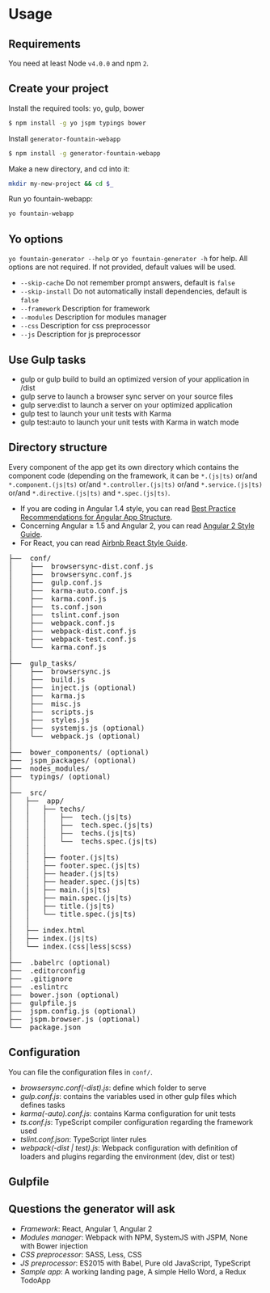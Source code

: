 Usage
=====

## Requirements

You need at least Node `v4.0.0` and npm `2`.

## Create your project
Install the required tools: yo, gulp, bower

```sh
$ npm install -g yo jspm typings bower
```

Install `generator-fountain-webapp`

```sh
$ npm install -g generator-fountain-webapp
```
Make a new directory, and cd into it:

```sh
mkdir my-new-project && cd $_
``` 

Run yo fountain-webapp:

```sh
yo fountain-webapp
```

## Yo options
`yo fountain-generator --help` or `yo fountain-generator -h` for help. All options are not required. If not provided, default values will be used.

* `--skip-cache` Do not remember prompt answers, default is `false`
* `--skip-install` Do not automatically install dependencies, default is `false`
* `--framework` Description for framework
* `--modules` Description for modules manager
* `--css` Description for css preprocessor
* `--js` Description for js preprocessor

## Use Gulp tasks

- gulp or gulp build to build an optimized version of your application in /dist
- gulp serve to launch a browser sync server on your source files
- gulp serve:dist to launch a server on your optimized application
- gulp test to launch your unit tests with Karma
- gulp test:auto to launch your unit tests with Karma in watch mode

## Directory structure

Every component of the app get its own directory which contains the component code (depending on the framework, it can be `*.(js|ts)` or/and `*.component.(js|ts)` or/and `*.controller.(js|ts)` or/and `*.service.(js|ts)` or/and `*.directive.(js|ts)` and `*.spec.(js|ts)`.

- If you are coding in Angular 1.4 style, you can read 
[Best Practice Recommendations for Angular App Structure](https://docs.google.com/document/d/1XXMvReO8-Awi1EZXAXS4PzDzdNvV6pGcuaF4Q9821Es/pub). 
- Concerning Angular ≥ 1.5 and Angular 2, you can read [Angular 2 Style Guide](https://mgechev.github.io/angular2-style-guide/). 
- For React, you can read [Airbnb React Style Guide](https://github.com/airbnb/javascript/tree/master/react).

<pre>
├──  conf/
│    ├──  browsersync-dist.conf.js
│    ├──  browsersync.conf.js
│    ├──  gulp.conf.js
│    ├──  karma-auto.conf.js
│    ├──  karma.conf.js
│    ├──  ts.conf.json
│    ├──  tslint.conf.json
│    ├──  webpack.conf.js
│    ├──  webpack-dist.conf.js
│    ├──  webpack-test.conf.js
│    └──  karma.conf.js
│
├──  gulp_tasks/
│    ├──  browsersync.js
│    ├──  build.js
│    ├──  inject.js (optional)
│    ├──  karma.js
│    ├──  misc.js
│    ├──  scripts.js
│    ├──  styles.js
│    ├──  systemjs.js (optional)
│    └──  webpack.js (optional)
│
├──  bower_components/ (optional)
├──  jspm_packages/ (optional)
├──  nodes_modules/
├──  typings/ (optional)
│
├──  src/
│   ├──  app/
│   │   ├── techs/
│   │   │   ├──  tech.(js|ts)
│   │   │   ├──  tech.spec.(js|ts)
│   │   │   ├──  techs.(js|ts)
│   │   │   └──  techs.spec.(js|ts)
│   │   │
│   │   ├── footer.(js|ts)
│   │   ├── footer.spec.(js|ts)
│   │   ├── header.(js|ts)
│   │   ├── header.spec.(js|ts)
│   │   ├── main.(js|ts)
│   │   ├── main.spec.(js|ts)
│   │   ├── title.(js|ts)
│   │   └── title.spec.(js|ts)
│   │
│   ├── index.html
│   ├── index.(js|ts)
│   └── index.(css|less|scss)
│
├──  .babelrc (optional)
├──  .editorconfig
├──  .gitignore
├──  .eslintrc
├──  bower.json (optional)
├──  gulpfile.js
├──  jspm.config.js (optional)
├──  jspm.browser.js (optional)
└──  package.json
</pre>

## Configuration

You can file the configuration files in `conf/`.

* *browsersync.conf(-dist).js*: define which folder to serve
* *gulp.conf.js*: contains the variables used in other gulp files which defines tasks
* *karma(-auto).conf.js*: contains Karma configuration for unit tests
* *ts.conf.js*: TypeScript compiler configuration regarding the framework used
* *tslint.conf.json*: TypeScript linter rules
* *webpack(-dist | test).js*: Webpack configuration with definition of loaders and plugins regarding the environment (dev, dist or test)

## Gulpfile



## Questions the generator will ask

- *Framework*: React, Angular 1, Angular 2
- *Modules manager*: Webpack with NPM, SystemJS with JSPM, None with Bower injection
- *CSS preprocessor*: SASS, Less, CSS
- *JS preprocessor*: ES2015 with Babel, Pure old JavaScript, TypeScript
- *Sample app*: A working landing page, A simple Hello Word, a Redux TodoApp